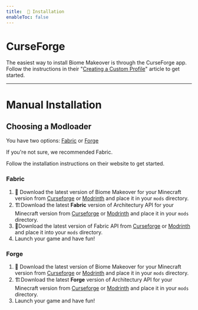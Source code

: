 ```yaml
---
title:  💽 Installation
enableToc: false
---
```


# CurseForge
The easiest way to install Biome Makeover is through the CurseForge app. Follow the instructions in their "[Creating a Custom Profile](https://support.curseforge.com/en/support/solutions/articles/9000196904-creating-a-custom-profile)" article to get started. 

---

# Manual Installation

## Choosing a Modloader

You have two options: [Fabric](https://fabricmc.net/use/installer/) or [Forge](https://minecraftforge.net)

If you're not sure, we recommended Fabric.

Follow the installation instructions on their website to get started.

### Fabric

1. 🌳 Download the latest version of Biome Makeover for your Minecraft version from [Curseforge](https://www.curseforge.com/minecraft/mc-mods/biome-makeover)  or [Modrinth](https://modrinth.com/mod/biome-makeover)  and place it in your `mods` directory.
2. 🏗️Download the latest **Fabric** version of Architectury API for your Minecraft version from [Curseforge](https://www.curseforge.com/minecraft/mc-mods/architectury-api) or [Modrinth](https://modrinth.com/mod/architectury-api) and place it in your `mods` directory.
3. 🧵Download the latest version of Fabric API from [Curseforge](https://www.curseforge.com/minecraft/mc-mods/fabric-api) or [Modrinth](https://modrinth.com/mod/fabric-api) and place it into your `mods` directory.
4. Launch your game and have fun!

### Forge

1. 🌳 Download the latest version of Biome Makeover for your Minecraft version from [Curseforge](https://www.curseforge.com/minecraft/mc-mods/biome-makeover-forge)  or [Modrinth](https://modrinth.com/mod/biome-makeover)  and place it in your `mods` directory.
2. 🏗️Download the latest **Forge** version of Architectury API for your Minecraft version from [Curseforge](https://www.curseforge.com/minecraft/mc-mods/architectury-api) or [Modrinth](https://modrinth.com/mod/architectury-api) and place it in your `mods` directory.
3. Launch your game and have fun!